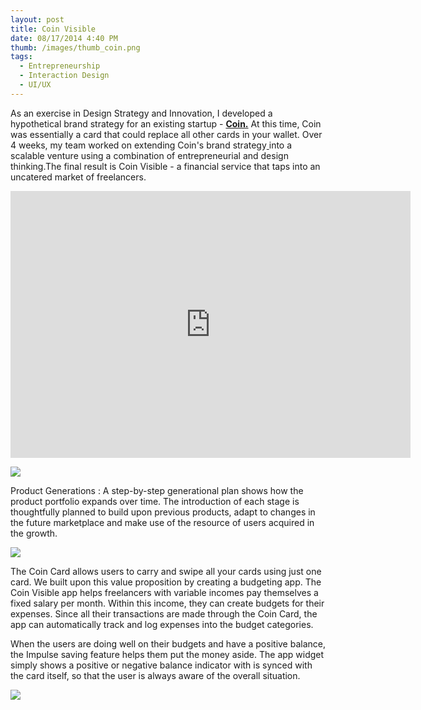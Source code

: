 ```yaml
---
layout: post
title: Coin Visible
date: 08/17/2014 4:40 PM
thumb: /images/thumb_coin.png
tags:
  - Entrepreneurship
  - Interaction Design
  - UI/UX
---
```

As an exercise in Design Strategy and Innovation, I developed a hypothetical brand strategy for an existing startup - **[Coin.](https://onlycoin.com/)** At this time, Coin was essentially a card that could replace all other cards in your wallet. Over 4 weeks, my team worked on extending Coin's brand strategy[ ](https://onlycoin.com/)into a scalable venture using a combination of entrepreneurial and design thinking.The final result is Coin Visible - a financial service that taps into an uncatered market of freelancers.

<iframe src="https://player.vimeo.com/video/217838642" width="640" height="427" frameborder="0" webkitallowfullscreen mozallowfullscreen allowfullscreen></iframe>

![](/images/01Coin.png)

Product Generations : A step-by-step generational plan shows how the product portfolio expands over time. The introduction of each stage is thoughtfully planned to build upon previous products, adapt to changes in the future marketplace and make use of the resource of users acquired in the growth.

![](/images/02Coin.gif)

The Coin Card allows users to carry and swipe all your cards using just one card. We built upon this value proposition by creating a budgeting app. The Coin Visible app helps freelancers with variable incomes pay themselves a fixed salary per month. Within this income, they can create budgets for their expenses. Since all their transactions are made through the Coin Card, the app can automatically track and log expenses into the budget categories.

When the users are doing well on their budgets and have a positive balance, the Impulse saving feature helps them put the money aside. The app widget simply shows a positive or negative balance indicator with is synced with the card itself, so that the user is always aware of the overall situation.

![](/images/03Coin.gif)

